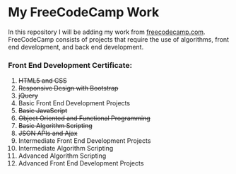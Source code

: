 # My FreeCodeCamp Work

In this repository I will be adding my work from [freecodecamp.com](www.freecodecamp.com). FreeCodeCamp consists of projects that require the use of algorithms, front end development, and back end development. 

### Front End Development Certificate:
1. ~~HTML5 and CSS~~
2. ~~Responsive Design with Bootstrap~~
3. ~~jQuery~~
4. Basic Front End Development Projects
5. ~~Basic JavaScript~~
6. ~~Object Oriented and Functional Programming~~
7. ~~Basic Algorithm Scripting~~
8. ~~JSON APIs and Ajax~~
9. Intermediate Front End Development Projects
10. Intermediate Algorithm Scripting
11. Advanced Algorithm Scripting
12. Advanced Front End Development Projects
